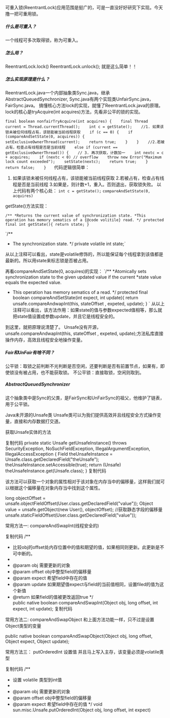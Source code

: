 可重入锁(ReentrantLock)应用范围是挺广的，可是一直没好好研究下实现。今天撸一把可重用锁。
##### 什么是可重入？
一个线程可多次取得锁，称为可重入。

##### 怎么用？
ReentrantLock.lock()
ReentrantLock.unlock();
就是这么简单！！

##### 怎么实现原理是什么？
ReentrantLock.java一个内部抽象类Sync.java，继承AbstractQueuedSynchronizer, Sync.java有两个实现类UnfairSync.java，FairSync.java。
搞懂核心方法lock的实现，就懂了ReentrantLock.java的原理。
lock的核心是tryAcquire(int acquires)方法，先看非公平的锁的实现。

`final boolean nonfairTryAcquire(int acquires) {   
    final Thread current = Thread.currentThread();   
    int c = getState();   
    //1. 如果该锁未被任何线程占有，该锁能被当前线程获取   
	if (c == 0) {   
        if (compareAndSetState(0, acquires)) {   
            setExclusiveOwnerThread(current);   
            return true;   
        }   
    }   
	//2.若被占有，检查占有线程是否是当前线程   
    else if (current == getExclusiveOwnerThread()) {   
		// 3. 再次获取，计数加一   
        int nextc = c + acquires;   
        if (nextc < 0) // overflow   
            throw new Error("Maximum lock count exceeded");   
        setState(nextc);   
        return true;   
    }   
    return false;   
	}   `
代码逻辑很简单：
1. 如果该锁未被任何线程占有，该锁能被当前线程获取
2.若被占有，检查占有线程是否是当前线程
3.如果是，则计数+1，重入。否则退出，获取锁失败。
以上代码有两个核心处：
`int c = getState();`
`compareAndSetState(0, acquires)`

getState()方法实现：

`/**
*Returns the current value of synchronization state.
*This operation has memory sematics of a {@code volitile} read.
*/
protected final int getState(){
	return state;
 }`

`/**
 * The synchronization state.
 */
private volatile int state;`

从以上注释可以看出，state是volatile修饰的，所以能保证每个线程拿到该值都是最新的。所以用state来标志锁是否被占用。

再看compareAndSetState(0, acquires)的实现：
`/**
*Atomically sets synchronization state to the given updated value if the current 
*state value equals the expected value.
* This operation has memory sematics of a read.
*/
 protected final boolean compareAndSetState(int expect, int update){
	return unsafe.compareAndwapInt(this, stateOffset , expeted, update);
 } `
从以上注释可以看出，该方法作用：如果state的值与参数expected值相等，那么就把state值设置成参数update，并且它是线程安全的。

到这里，就把原理说清楚了。
Unsafe没有开源， unsafe.compareAndwapInt(this, stateOffset , expeted, update);方法私库直接操作内存，高效且线程安全地操作变量。

##### Fair和UnFair有啥不同？
公平锁：取锁之前判断不光判断是否空闲，还要判断是否有前置节点，如果有，即使锁没有被占用，也不能获取锁。
不公平锁：直接取锁，空闲则取到。

##### AbstractQueuedSynchronizer
这个抽象类中是Sync的父类，是FairSync和UnFairSync的祖父，他维护了链表，用于公平锁。





Java未开源的Unsafe类
Unsafe类可以为我们提供高效并且线程安全方式操作变量，直接和内存数据打交道。

获取Unsafe实体的方法

复制代码
    private static Unsafe getUnsafeInstance() throws SecurityException,
        NoSuchFieldException, IllegalArgumentException,
        IllegalAccessException {
        Field theUnsafeInstance = Unsafe.class.getDeclaredField("theUnsafe");
        theUnsafeInstance.setAccessible(true);
        return (Unsafe) theUnsafeInstance.get(Unsafe.class);
    }
复制代码
 

该方法可以获取一个对象的属性相对于该对象在内存当中的偏移量，这样我们就可以根据这个偏移量在对象内存当中找到这个属性。

long objectOffset = unsafe.objectFieldOffset(User.class.getDeclaredField("value"));
        Object value = unsafe.getObject(new User(), objectOffset);
//获取静态字段的偏移量
unsafe.staticFieldOffset(User.class.getDeclaredField("value"));
 

常用方法一: compareAndSwapInt(线程安全的)

复制代码
/** 
* 比较obj的offset处内存位置中的值和期望的值，如果相同则更新。此更新是不可中断的。 
*  
* @param obj 需要更新的对象 
* @param offset obj中整型field的偏移量 
* @param expect 希望field中存在的值 
* @param update 如果期望值expect与field的当前值相同，设置filed的值为这个新值 
* @return 如果field的值被更改返回true 
*/  
public native boolean compareAndSwapInt(Object obj, long offset, int expect, int update); 
复制代码
 

常用方法二:  compareAndSwapObject 和上面方法功能一样，只不过是设置Object类型的变量

public native boolean compareAndSwapObject(Object obj, long offset, Object expect, Object update);
 

常用方法三： putOrderedInt 设置值 并且马上写入主存，该变量必须是volatile类型

复制代码
/** 
* 设置 volatile 类型到int值
*  
* @param obj 需要更新的对象 
* @param offset obj中整型field的偏移量 
* @param expect 希望field中存在的值 
*/
void sun.misc.Unsafe.putOrderedInt(Object obj, long offset, int expect)
